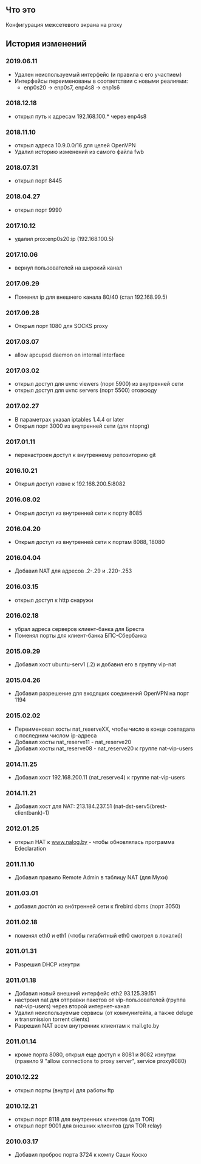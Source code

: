 ## Что это
Конфигурация межсетевого экрана на proxy

## История изменений
### 2019.06.11
- Удален неиспользуемый интерфейс (и правила с его участием)
- Интерфейсы переименованы в соответствии с новыми реалиями:
  - enp0s20 -> enp0s7, enp4s8 -> enp1s6

### 2018.12.18
- открыл путь к адресам 192.168.100.* через enp4s8

### 2018.11.10
- открыл адреса 10.9.0.0/16 для целей OpenVPN
- Удалил историю изменений из самого файла fwb

### 2018.07.31
- открыл порт 8445

### 2018.04.27
- открыл порт 9990

### 2017.10.12
- удалил prox:enp0s20:ip (192.168.100.5)

### 2017.10.06
- вернул пользователей на широкий канал

### 2017.09.29 
- Поменял ip для внешнего канала 80/40 (стал 192.168.99.5)

### 2017.09.28
- Открыл порт 1080 для SOCKS proxy

### 2017.03.07
- allow apcupsd daemon on internal interface

### 2017.03.02
- открыл доступ для uvnc viewers (порт 5900) из внутренней сети
- открыл доступ для uvnc servers (порт 5500) отовсюду

### 2017.02.27
- В параметрах указал iptables 1.4.4 or later
- Открыл порт 3000 из внутренней сети (для ntopng)

### 2017.01.11
- перенастроен доступ к внутреннему репозиторию git

### 2016.10.21
- Открыл доступ извне к 192.168.200.5:8082

### 2016.08.02
- Открыл доступ из внутренней сети к порту 8085

### 2016.04.20
- Открыл доступ из внутренней сети к портам 8088, 18080

### 2016.04.04
- Добавил NAT для адресов .2-.29 и .220-.253

### 2016.03.15
- открыл доступ к http снаружи

### 2016.02.18 
- убрал адреса серверов клиент-банка для Бреста
- Поменял порты для клиент-банка БПС-Сбербанка

### 2015.09.29
- Добавил хост ubuntu-serv1 (.2) и добавил его в группу vip-nat

### 2015.04.26
- Добавил разрешение для входящих соединений OpenVPN на порт 1194

### 2015.02.02
- Переименовал хосты nat_reserveXX, чтобы число в конце совпадала с последним числом ip-адреса
- Добавил хосты nat_reserve11 - nat_reserve20
- Добавил хосты nat_reserve08 - nat_reserve20 к группе nat-vip-users

### 2014.11.25
- Добавил хост 192.168.200.11 (nat_reserve4) к группе nat-vip-users

### 2014.11.21
- Добавил хост для NAT: 213.184.237.51   (nat-dst-serv5(brest-clientbank)-1)

### 2012.01.25
- открыл НАТ к www.nalog.by - чтобы обновлялась программа Edeclaration

### 2011.11.10
- Добавил правило Remote Admin в таблицу NAT (для Мухи)

### 2011.03.01
- добавил достóп из внóтренней сети к firebird dbms (порт 3050)

### 2011.02.18
- поменял eth0 и eth1 (чтобы гигабитный eth0 смотрел в локалкó)

### 2011.01.31
- Разрешил DHCP изнутри

### 2011.01.18
- Добавил новый внешний интерфейс eth2 93.125.39.151
- настроил nat для отправки пакетов от vip-пользователей (группа nat-vip-users) через второй интернет-канал
- Удалил неиспользуемые сервисы (от коммунигейта, а также deluge и transmission torrent clients)
- Разрешил NAT всем внутренник клиентам к mail.gto.by

### 2011.01.14
- кроме порта 8080, открыл еще доступ к 8081 и 8082 изнутри (правило 9 "allow connections to proxy server", service proxy8080)

### 2010.12.22
- открыл порты (внутри) для работы ftp 

### 2010.12.21
- открыл порт 8118 для внутренних клиентов (для TOR)
- открыл порт 9001 для внешних клиентов (для TOR relay)

### 2010.03.17
- Добавил проброс порта 3724 к компу Саши Коско
